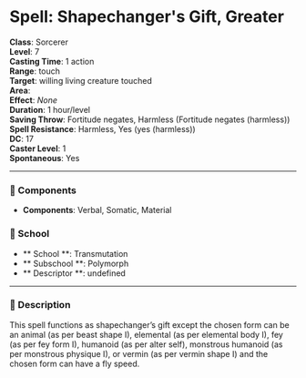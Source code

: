
# Spell: Shapechanger's Gift, Greater
**Class**: Sorcerer  
**Level**: 7  
**Casting Time**: 1 action  
**Range**: touch  
**Target**: willing living creature touched  
**Area**:   
**Effect**: _None_  
**Duration**: 1 hour/level  
**Saving Throw**: Fortitude negates, Harmless (Fortitude negates (harmless))  
**Spell Resistance**: Harmless, Yes (yes (harmless))  
**DC**: 17  
**Caster Level**: 1  
**Spontaneous**: Yes

---

### 🔮 Components
- **Components**: Verbal, Somatic, Material

### 🏫 School
- ** School **: Transmutation
- ** Subschool **: Polymorph
- ** Descriptor **: undefined
---

### 📜 Description
This spell functions as shapechanger’s gift except the chosen form can be an animal (as per beast shape I), elemental (as per elemental body I), fey (as per fey form I), humanoid (as per alter self), monstrous humanoid (as per monstrous physique I), or vermin (as per vermin shape I) and the chosen form can have a fly speed.
